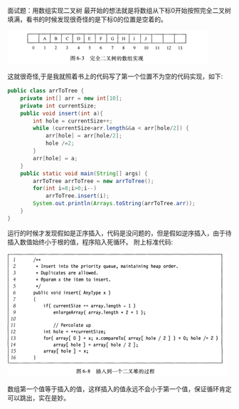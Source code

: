 面试题：用数组实现二叉树
最开始的想法就是将数组从下标0开始按照完全二叉树填满，看书的时候发现很奇怪的是下标0的位置是空着的。

![](https://raw.githubusercontent.com/Bihanghang/JavaWebNotes/master/notes/img/arrToTree.PNG)

这就很奇怪,于是我就照着书上的代码写了第一个位置不为空的代码实现，如下:
```java
public class arrToTree {
	private int[] arr = new int[10];
	private int currentSize;
	public void insert(int a){
		int hole = currentSize++;
		while (currentSize<arr.length&&a < arr[hole/2]) {
			arr[hole] = arr[hole/2];
			hole /=2;
		}
		arr[hole] = a;
	}
	public static void main(String[] args) {
		arrToTree arrToTree = new arrToTree();
		for(int i=8;i>0;i--)
			arrToTree.insert(i);
		System.out.println(Arrays.toString(arrToTree.arr));
	}
}
```
运行的时候才发现假如是正序插入，代码是没问题的，但是假如逆序插入，由于待插入数值始终小于根的值，程序陷入死循环。
附上标准代码:

![](https://raw.githubusercontent.com/Bihanghang/JavaWebNotes/master/notes/img/arrToTreeCode.PNG)

数组第一个值等于插入的值，这样插入的值永远不会小于第一个值，保证循环肯定可以跳出，实在是妙。





